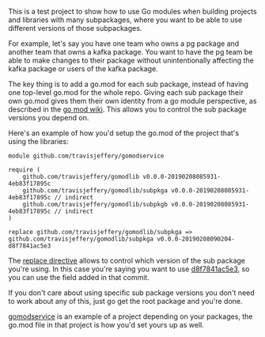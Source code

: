 This is a test project to show how to use Go modules when building projects and libraries with many subpackages, where you want to be able to use different versions of those subpackages.

For example, let's say you have one team who owns a pg package and another team that owns a kafka package. You want to have the pg team be able to make changes to their package without unintentionally affecting the kafka package or users of the kafka package.

The key thing is to add a go.mod for each sub package, instead of having one top-level go.mod for the whole repo. Giving each sub package their own go.mod gives them their own identity from a go module perspective, as described in the [go mod wiki](https://github.com/golang/go/wiki/Modules#gomod). This allows you to control the sub package versions you depend on.

Here's an example of how you'd setup the go.mod of the project that's using the libraries:

~~~
module github.com/travisjeffery/gomodservice

require (
	github.com/travisjeffery/gomodlib v0.0.0-20190208085931-4eb83f17895c
	github.com/travisjeffery/gomodlib/subpkga v0.0.0-20190208085931-4eb83f17895c // indirect
	github.com/travisjeffery/gomodlib/subpkgb v0.0.0-20190208085931-4eb83f17895c // indirect
)

replace github.com/travisjeffery/gomodlib/subpkga => github.com/travisjeffery/gomodlib/subpkga v0.0.0-20190208090204-d8f7841ac5e3
~~~

The [replace directive](https://github.com/golang/go/wiki/Modules#when-should-i-use-the-replace-directive) allows to control which version of the sub package you're using. In this case you're saying you want to use [d8f7841ac5e3](d8f7841ac5e3ae6b428b7b25b308c0ebdea73683), so you can use the field added in that commit.

If you don't care about using specific sub package versions you don't need to work about any of this, just go get the root package and you're done.

[gomodservice](https://github.com/travisjeffery/gomodservice) is an example of a project depending on your packages, the go.mod file in that project is how you'd set yours up as well.
